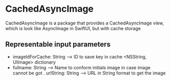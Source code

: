 # CachedAsyncImage

CachedAsyncImage is a package that provides a CachedAsyncImage view, which is look like AsyncImage in SwiftUI, but with cache storage


## Representable input parameters
- imageIdForCache: String --> ID to save key in cache <NSString, UIImage> dictionary
- fullname: String        --> Name to conform initials image in case image cannot be got
. urlString: String       --> URL in String format to get the image
